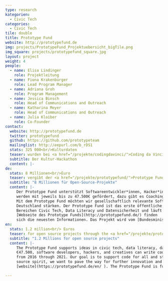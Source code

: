 ```yaml
---
type: research
kategorien:
  - Civic Tech
categories:
  - Civic Tech
tile: double
title: Prototype Fund
website: http://prototypefund.de
img: projects/PrototypeFund_Projektuebersicht_bigTile.png
img_square: projects/prototypefund_square.jpg
layout: project
weight: 4
people:
  - name: Elisa Lindinger
    role: Projektleitung
  - name: Fiona Krakenbürger
    role: Lead Program Manager
  - name: Adriana Groh
    role: Program Management
  - name: Jessica Binsch
    role: Head of Communications and Outreach
  - name: Katharina Meyer
    role: Head of Communications and Outreach
  - name: Julia Kloiber
    role: Co-Founder
contact:
  website: http://prototypefund.de
  twitter: prototypefund
  github: https://github.com/prototypeteam
  mailinglist: http://eepurl.com/b_rDS1
  stats: 325 000<br/>Kulturdaten
  teaser: wurden bei <a href="/projekte/codingdavinci/">Coding da Vinci</a> für alle zugänglich und nutzbar gemacht.
  subtitle: Der Kultur-Hackathon
  content: |-
de:
  stats: 8 Millionen<br/>Euro
  teaser: vergibt der <a href="/projekte/prototypefund/">Prototype Fund</a> an Open-Source-Projekte.
  subtitle: "8 Millionen für Open-Source-Projekte"
  content: |-
     Der Prototype Fund unterstützt Softwareentwickler*innen, Hacker*innen und Kreative dabei, ihre Ideen umzusetzen. Software-Projekte
     werden mit jeweils bis zu 47.500€ gefördert, dazu gibt es Coaching von Mentor*innen und Austausch mit einem spannenden Netzwerk.
     Mit dem Prototype Fund möchten wir gesellschaftlich relevante Software-Projekte unterstützen und die Open-Source-Community in
     Deutschland stärken. Der Prototype Fund ist das erste öffentliche Förderprogramm für gemeinnützige Software-Projekte in den
     Bereichen Civic Tech, Data Literacy und Datensicherheit und läuft von 2016 bis 2021. Auf der
     [Webseite des Prototype Funds](http://prototypefund.de/) finden
     sich die neuesten Informationen. Das Projekt wird vom [Bundesministerium für Bildung und Forschung](https://www.bmbf.de/) gefördert.
en:
  stats: 1.2 million<br/> Euros
  teaser: for open source projects through the <a href="/projekte/prototypefund/">Protoype Fund</a>.
  subtitle: "1.2 Millions for open source projects"
  content: |-
     The Prototype Fund supports ideas in civic tech, data literacy, data security, and software infrastructure. With a grant of up to
     €47.500, software developers, hackers, and creatives can write code and develop open source prototypes. The program will run
     from 2016 through 2021. Our goal is to support code for all and strengthen the open source community in Germany. In true open
     source spirit, we want to pave the way for further innovation and additional ideas. You can find the latest on our
     [website](https://prototypefund.de/en/ ). The Prototype Fund is funded by the Federal Ministry for Research and Education of Germany.

---
```

